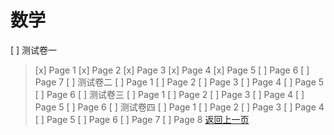 # 数学
[ ] 测试卷一
>[x] Page 1
>[x] Page 2
>[x] Page 3
>[x] Page 4
>[x] Page 5
>[ ] Page 6
>[ ] Page 7
[ ] 测试卷二
>[ ] Page 1
>[ ] Page 2
>[ ] Page 3
>[ ] Page 4
>[ ] Page 5
>[ ] Page 6
[ ] 测试卷三
>[ ] Page 1
>[ ] Page 2
>[ ] Page 3
>[ ] Page 4
>[ ] Page 5
>[ ] Page 6
[ ] 测试卷四
>[ ] Page 1
>[ ] Page 2
>[ ] Page 3
>[ ] Page 4
>[ ] Page 5
>[ ] Page 6
>[ ] Page 7
>[ ] Page 8
>[返回上一页](https://zhs141.github.io/homework/eight_han/index.html)
